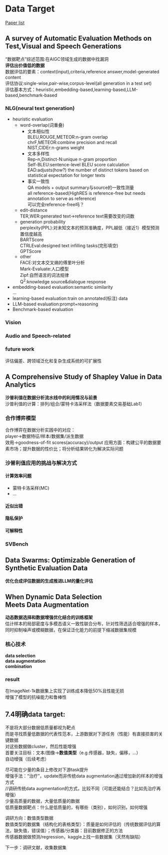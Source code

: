 # Data Target 
[Paper list](paper.md)
  
## A survey of Automatic Evaluation Methods on Test,Visual and Speech Generations
“数据靶点”综述范围:在AIGC领域生成的数据中找漏洞  
**评估出价值低的数据**  
数据评估的要素：context(input),criteria,reference answer,model-generated content  
评估协议:single-wise,pair-wise,corpus-level(all generation in a test set)  
评估基本方式：heuristic,embedding-based,learning-based,LLM-based,benchmark-based 

### NLG(neural text generation)  

- heuristic evaluation  
  - word-overlap(词重叠)  
    - 文本相似性  
        BLEU,ROUGE,METEOR:n-gram overlap  
        chrF,METEOR:combine precision and recall  
        NIST,CIDEr:n-grams weight  
    - 文本多样性  
        Rep-n,Distinct-N:unique n-gram proportion  
        Self-BLEU:sentence-level BLEU score calculation  
        EAD:adjusts(how?) the number of distinct tokens based on statistical expectation for longer texts  
    - 事实一致性  
        QA models + output summary与source的一致性测量  
    all reference-based(HighRES is reference-free but needs annotation to serve as reference)  
    可以完全reference-free吗？  
  - edit-distance  
    TER,WER:generated text->reference text需要改变的词数  
  - generation probability  
    perplexity(PPL):对未知文本的预测准确度，PPL越低（接近1）模型预测置信度越高  
    BARTScore  
    CTRLEval:designed text infilling tasks(完形填空)  
    GPTScore  
  - other  
    FACE:对文本交叉熵的傅里叶分析  
    Mark-Evaluate:人口模型  
    Zipf:自然语言的词法规律  
    Q<sup>2</sup>:knowledge source&dialogue response  
- embedding-based evaluation:semantic similarity  
  ...  
- learning-based evaluation:train on annotated(标注) data  
- LLM-based evaluation:prompt+reasoning  
- Benchmark-based evaluation  
  
### Vision

### Audio and Speech-related

### future work
评估偏差、跨领域泛化和复杂生成系统的可扩展性

## A Comprehensive Study of Shapley Value in Data Analytics
**沙普利值在数据分析流水线中的利用情况与前景**  
沙普利值的计算：排列/组合/蒙特卡洛采样法（数据要素交易基础Lab1）
### 合作博弈模型
合作博弈在数据分析实践中的对应：  
player->数据特征/样本/数据集/派生数据  
效用->goodness-of-fit scores(accuracy)/output
应用方面：构建公平的数据要素市场；提升数据的性价比；将分析结果转化为解决实际问题
### 沙普利值应用的挑战与解决方式
#### 计算效率问题  

- 蒙特卡洛采样(MC)  
- ...  

#### 近似出错
#### 隐私保护
#### 可解释性
### SVBench

## Data Swarms: Optimizable Generation of Synthetic Evaluation Data
**优化合成评估数据的生成推进LLM的量化评估**  

## When Dynamic Data Selection Meets Data Augmentation
**动态数据选择和数据增强优化结合的训练框架**  
估计样本的局部密度与多模态语义一致性联合分布，针对性筛选适合增强的样本，同时抑制噪声或模糊数据，在保证泛化能力的前提下缩减数据集规模
### 核心技术
**data selection**  
**data augmentation**  
**combination**  
### result
在ImageNet-1k数据集上实现了训练成本降低50%且性能无损  
增强了模型的抗噪能力和鲁棒性  

## 7.4明确data target:  
不是将大部分数据低质量都视为靶点  
而是寻找质量低数据的代表性范本，上游数据对下游任务（性能）有直接损害的关键数据  
对这些数据做cluster，然后性能增强  
首要关注目标：文本/图像->**数值类型**（e.g.传感器，缺失，偏移，...）  
自动增强（后续考虑）  

尽可能在少量的条目上修改对下游task提升  
增强手法：“治疗”，update而非传统data augmentation通过增加新的样本的增强方式  
//调研传统data augmentation的方式，比较不同（可能还能结合？比如先治疗再增强）  
少量高质量的数据，大量低质量的数据  
低质量数据靶点：什么是低质量的，有哪些（类别），如何识别，如何增强  
  
调研方向：数值类型数据  
数值类型的数据集（结构化的表格类型）：质量是如何评估的（传统数据评估的算法，缺失值，错误值）；传感器/分类器：目前数据修正的方法  
传感器数据做预测/regression，kaggle上找一些数据集（天然有缺陷）  
  
下一步：调研文献，收集数据集  